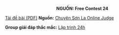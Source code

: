 **<center>NGUỒN: Free Contest 24</center>**

[Tải đề bài (PDF)](/statements/2157/iloczyn.pdf)
**Nguồn:** [Chuyên Sơn La Online Judge](http://csloj.ddns.net/)

**Group giải đáp thắc mắc:** [Lập trình 24h](https://www.facebook.com/groups/1386904321519984)